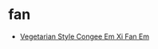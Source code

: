 # fan

 * [Vegetarian Style Congee Em Xi Fan Em](../../index/v/vegetarian-style-congee-em-xi-fan-em-237647.json)

